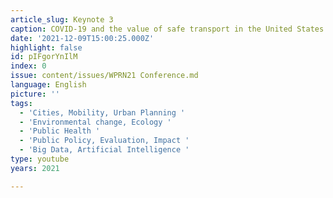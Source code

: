 ```yaml
---
article_slug: Keynote 3
caption: COVID‑19 and the value of safe transport in the United States
date: '2021-12-09T15:00:25.000Z'
highlight: false
id: pIFgorYnIlM
index: 0
issue: content/issues/WPRN21 Conference.md
language: English
picture: ''
tags:
  - 'Cities, Mobility, Urban Planning '
  - 'Environmental change, Ecology '
  - 'Public Health '
  - 'Public Policy, Evaluation, Impact '
  - 'Big Data, Artificial Intelligence '
type: youtube
years: 2021

---
```

